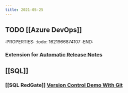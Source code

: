 ```yaml
---
title: 2021-05-25
---
```


## TODO [[Azure DevOps]]
:PROPERTIES:
:todo: 1621966874107
:END:
### Extension for [Automatic Release Notes](https://marketplace.visualstudio.com/items?itemName=richardfennellBM.BM-VSTS-XplatGenerateReleaseNotes&ssr=false#overview)
## [[SQL]]
### [[SQL RedGate]] [Version Control Demo With Git](https://youtu.be/mNXipSFbV0s)

